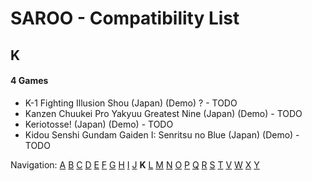 # SAROO - Compatibility List

## K

#### 4 Games

- K-1 Fighting Illusion Shou (Japan) (Demo) ? - TODO
- Kanzen Chuukei Pro Yakyuu Greatest Nine (Japan) (Demo) - TODO
- Keriotosse! (Japan) (Demo) - TODO
- Kidou Senshi Gundam Gaiden I: Senritsu no Blue (Japan) (Demo) - TODO

Navigation:
[A](./A.md) [B](./B.md) [C](./C.md) [D](./D.md) [E](./E.md) [F](./F.md) [G](./G.md) [H](./H.md) [I](./I.md) [J](./J.md) **K** [L](./L.md) [M](./M.md) [N](./N.md) [O](./O.md) [P](./P.md) [Q](./Q.md) [R](./R.md) [S](./S.md) [T](./T.md) [V](./V.md) [W](./W.md) [X](./X.md) [Y](./Y.md)
